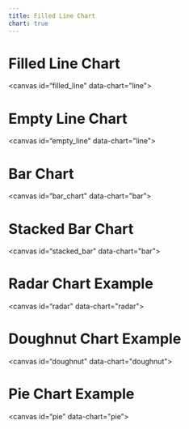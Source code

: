 ```yaml
---
title: Filled Line Chart
chart: true
---
```


# Filled Line Chart

<canvas id=“filled_line" data-chart="line">
<!--
{
  "data": {
    "labels":["January", "February", "March", "April", "May", "June", "July", "August", "September", "October", "November", "December"],
    "datasets":[    
    {
      "data": [28.0, 48.0, 40.0, 19.0, 86.0, 27.0, 90.0, 65.0, 60.0, 45.0, 40.0, 35.0],
      "label": "Derek Jones",
      "backgroundColor": "rgba(14,97,240,1)"
    }  ]
  },
  "options": {
    "legend": { "position": "right" },
    "responsive": true
  }
}
-->
</canvas>

# Empty Line Chart

<canvas id=“empty_line" data-chart="line">
<!--
{
  "data": {
    "labels":["January", "February", "March", "April", "May", "June", "July", "August", "September", "October", "November", "December"],
    "datasets":[
    {
      "data": [-52.0,59.0,-61.0,-80.0,56.0,-75.0,-40.0,45.0,-49.0,58.0,-68.0,70.0],
      "label": "James Smith",
      "borderColor": "rgba(255,105,180,1)",
      "backgroundColor": "rgba(255,255,255,0)",
      "borderDash": [ [0,0], [0,0] ]
    },    
    {
      "data": [98.0,-38.0,82.0,-54.0,-34.0,27.0,90.0,-36.0,60.0,-45.0,40.0,35.0],
      "label": "Derek Jones",
      "borderColor": "rgba(14,97,240,1)",
      "backgroundColor": "rgba(255,255,255,0)",
      "borderDash": [ [0,0], [0,0] ]
    }  ]
  },
  "options": {
    "legend": { "position": "bottom" },
    "responsive": true
  }
}
-->
</canvas>

# Bar Chart

<canvas id=“bar_chart" data-chart="bar">
<!--
{
  "data": {
    "labels":["January", "February", "March", "April", "May", "June", "July", "August", "September", "October", "November", "December"],
    "datasets":[
        {
      "data": [65.0, 59.0, 80.0, 81.0, 56.0, 55.0, 40.0, 45.0, 49.0, 58.0, 68.0, 70.0],
      "label": "James Smith",
      "backgroundColor": "rgb(0,255,158,1)"
    },    {
      "data": [28.0, 48.0, 40.0, 19.0, 86.0, 27.0, 90.0, 65.0, 60.0, 45.0, 40.0, 35.0],
      "label": "Derek Jones",
      "backgroundColor": "rgba(14,97,240,1)"
    }  ]
  },
  "options": {
    "legend": { "position": "bottom" },
    "responsive": true
  }
}
-->
</canvas>

# Stacked Bar Chart

<canvas id=“stacked_bar" data-chart="bar">
<!--
{
  "data": {
    "labels":["January", "February", "March", "April", "May", "June", "July", "August", "September", "October", "November", "December"],
    "datasets":[
        {
      "data": [65.0, 59.0, 80.0, 81.0, 56.0, 55.0, 40.0, 45.0, 49.0, 58.0, 68.0, 70.0],
      "label": "James Smith",
      "backgroundColor": "rgb(0,255,158,1)"
    },    {
      "data": [28.0, 48.0, 40.0, 19.0, 86.0, 27.0, 90.0, 65.0, 60.0, 45.0, 40.0, 35.0],
      "label": "Derek Jones",
      "backgroundColor": "rgba(14,97,240,1)"
    }  ]
  },
  "options": {
    "legend": { "position": "bottom" },
    "responsive": true,
    "scales": {
            "xAxes": [{
                "stacked": true
            }],
            "yAxes": [{
                "stacked": true
            }]
        }
  }
}
-->
</canvas>

# Radar Chart Example

<canvas id=“radar" data-chart="radar">
<!--
{
  "data": {
    "labels":["January", "February", "March", "April", "May", "June", "July", "August", "September", "October", "November", "December"],
    "datasets":[
        {
      "data": [65.0, 59.0, 80.0, 81.0, 56.0, 55.0, 40.0, 45.0, 49.0, 58.0, 68.0, 70.0],
      "label": "James Smith"
    },    {
      "data": [28.0, 48.0, 40.0, 19.0, 86.0, 27.0, 90.0, 65.0, 60.0, 45.0, 40.0, 35.0],
      "label": "Derek Jones"
    }  ]
  },
  "options": {
    "legend": {
      "position": "bottom"
  },
    "responsive": true
  }
}
-->
</canvas>

# Doughnut Chart Example

<canvas id=“doughnut" data-chart="doughnut">
<!--
{
  "data": {
    "labels":["January", "February", "March", "April", "May", "June"],
    "datasets":[
        {
      "data": [65.0, 59.0, 80.0, 81.0, 56.0, 55.0],
      "label": "James Smith",
      "backgroundColor": ["rgba(255,105,180,1)","rgb(255,127,80,1)","rgb(255,255,102,1)","rgb(0,255,158,1)","rgba(14,97,240,1)","rgba(178,102,255,1)"]
    },    {
      "data": [28.0, 48.0, 40.0, 19.0, 86.0, 27.0],
      "label": "Derek Jones",
      "backgroundColor": ["rgba(255,105,180,1)","rgb(255,127,80,1)","rgb(255,255,102,1)","rgb(0,255,158,1)","rgba(14,97,240,1)","rgba(178,102,255,1)"]
    }  ]
  },
  "options": {
    "legend": {
      "position": "bottom"
  },
    "responsive": true
  }
}
-->
</canvas>

# Pie Chart Example

<canvas id=“pie" data-chart="pie">
<!--
{
  "data": {
    "labels":["January", "February", "March", "April", "May"],
    "datasets":[
    {
      "data": [25.0, 9.0, 18.0, 20.0, 27.0],
      "label": "James Smith"
    },
    {
      "data": [15.0, 33.0, 8.0, 34.0, 10.0],
      "label": "James Smith"
    }]
  },
  "options": {
    "legend": {
      "position": "bottom"
  },
    "responsive": true
  }
}
-->
</canvas>
